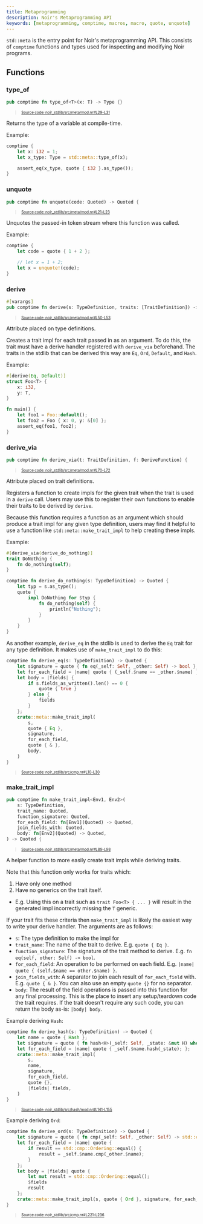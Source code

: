 ```yaml
---
title: Metaprogramming
description: Noir's Metaprogramming API
keywords: [metaprogramming, comptime, macros, macro, quote, unquote]
---
```


`std::meta` is the entry point for Noir's metaprogramming API. This consists of `comptime` functions
and types used for inspecting and modifying Noir programs.

## Functions

### type_of

```rust title="type_of" showLineNumbers 
pub comptime fn type_of<T>(x: T) -> Type {}
```
> <sup><sub><a href="https://github.com/noir-lang/noir/blob/master/noir_stdlib/src/meta/mod.nr#L29-L31" target="_blank" rel="noopener noreferrer">Source code: noir_stdlib/src/meta/mod.nr#L29-L31</a></sub></sup>


Returns the type of a variable at compile-time.

Example:
```rust
comptime {
    let x: i32 = 1;
    let x_type: Type = std::meta::type_of(x);

    assert_eq(x_type, quote { i32 }.as_type());
}
```

### unquote

```rust title="unquote" showLineNumbers 
pub comptime fn unquote(code: Quoted) -> Quoted {
```
> <sup><sub><a href="https://github.com/noir-lang/noir/blob/master/noir_stdlib/src/meta/mod.nr#L21-L23" target="_blank" rel="noopener noreferrer">Source code: noir_stdlib/src/meta/mod.nr#L21-L23</a></sub></sup>


Unquotes the passed-in token stream where this function was called.

Example:
```rust
comptime {
    let code = quote { 1 + 2 };

    // let x = 1 + 2;
    let x = unquote!(code);
}
```

### derive

```rust title="derive" showLineNumbers 
#[varargs]
pub comptime fn derive(s: TypeDefinition, traits: [TraitDefinition]) -> Quoted {
```
> <sup><sub><a href="https://github.com/noir-lang/noir/blob/master/noir_stdlib/src/meta/mod.nr#L50-L53" target="_blank" rel="noopener noreferrer">Source code: noir_stdlib/src/meta/mod.nr#L50-L53</a></sub></sup>


Attribute placed on type definitions.

Creates a trait impl for each trait passed in as an argument.
To do this, the trait must have a derive handler registered
with `derive_via` beforehand. The traits in the stdlib that
can be derived this way are `Eq`, `Ord`, `Default`, and `Hash`.

Example:
```rust
#[derive(Eq, Default)]
struct Foo<T> {
    x: i32,
    y: T,
}

fn main() {
    let foo1 = Foo::default();
    let foo2 = Foo { x: 0, y: &[0] };
    assert_eq(foo1, foo2);
}
```

### derive_via

```rust title="derive_via_signature" showLineNumbers 
pub comptime fn derive_via(t: TraitDefinition, f: DeriveFunction) {
```
> <sup><sub><a href="https://github.com/noir-lang/noir/blob/master/noir_stdlib/src/meta/mod.nr#L70-L72" target="_blank" rel="noopener noreferrer">Source code: noir_stdlib/src/meta/mod.nr#L70-L72</a></sub></sup>


Attribute placed on trait definitions.

Registers a function to create impls for the given trait
when the trait is used in a `derive` call. Users may use
this to register their own functions to enable their traits
to be derived by `derive`.

Because this function requires a function as an argument which
should produce a trait impl for any given type definition, users may find
it helpful to use a function like `std::meta::make_trait_impl` to
help creating these impls.

Example:
```rust
#[derive_via(derive_do_nothing)]
trait DoNothing {
    fn do_nothing(self);
}

comptime fn derive_do_nothing(s: TypeDefinition) -> Quoted {
    let typ = s.as_type();
    quote {
        impl DoNothing for $typ {
            fn do_nothing(self) {
                println("Nothing");
            }
        }
    }
}
```

As another example, `derive_eq` in the stdlib is used to derive the `Eq`
trait for any type definition. It makes use of `make_trait_impl` to do this:

```rust title="derive_eq" showLineNumbers 
comptime fn derive_eq(s: TypeDefinition) -> Quoted {
    let signature = quote { fn eq(_self: Self, _other: Self) -> bool };
    let for_each_field = |name| quote { (_self.$name == _other.$name) };
    let body = |fields| {
        if s.fields_as_written().len() == 0 {
            quote { true }
        } else {
            fields
        }
    };
    crate::meta::make_trait_impl(
        s,
        quote { Eq },
        signature,
        for_each_field,
        quote { & },
        body,
    )
}
```
> <sup><sub><a href="https://github.com/noir-lang/noir/blob/master/noir_stdlib/src/cmp.nr#L10-L30" target="_blank" rel="noopener noreferrer">Source code: noir_stdlib/src/cmp.nr#L10-L30</a></sub></sup>


### make_trait_impl

```rust title="make_trait_impl" showLineNumbers 
pub comptime fn make_trait_impl<Env1, Env2>(
    s: TypeDefinition,
    trait_name: Quoted,
    function_signature: Quoted,
    for_each_field: fn[Env1](Quoted) -> Quoted,
    join_fields_with: Quoted,
    body: fn[Env2](Quoted) -> Quoted,
) -> Quoted {
```
> <sup><sub><a href="https://github.com/noir-lang/noir/blob/master/noir_stdlib/src/meta/mod.nr#L89-L98" target="_blank" rel="noopener noreferrer">Source code: noir_stdlib/src/meta/mod.nr#L89-L98</a></sub></sup>


A helper function to more easily create trait impls while deriving traits.

Note that this function only works for traits which:
1. Have only one method
2. Have no generics on the trait itself.
  - E.g. Using this on a trait such as `trait Foo<T> { ... }` will result in the
    generated impl incorrectly missing the `T` generic.

If your trait fits these criteria then `make_trait_impl` is likely the easiest
way to write your derive handler. The arguments are as follows:

- `s`: The type definition to make the impl for
- `trait_name`: The name of the trait to derive. E.g. `quote { Eq }`.
- `function_signature`: The signature of the trait method to derive. E.g. `fn eq(self, other: Self) -> bool`.
- `for_each_field`: An operation to be performed on each field. E.g. `|name| quote { (self.$name == other.$name) }`.
- `join_fields_with`: A separator to join each result of `for_each_field` with.
  E.g. `quote { & }`. You can also use an empty `quote {}` for no separator.
- `body`: The result of the field operations is passed into this function for any final processing.
  This is the place to insert any setup/teardown code the trait requires. If the trait doesn't require
  any such code, you can return the body as-is: `|body| body`.

Example deriving `Hash`:

```rust title="derive_hash" showLineNumbers 
comptime fn derive_hash(s: TypeDefinition) -> Quoted {
    let name = quote { Hash };
    let signature = quote { fn hash<H>(_self: Self, _state: &mut H) where H: std::hash::Hasher };
    let for_each_field = |name| quote { _self.$name.hash(_state); };
    crate::meta::make_trait_impl(
        s,
        name,
        signature,
        for_each_field,
        quote {},
        |fields| fields,
    )
}
```
> <sup><sub><a href="https://github.com/noir-lang/noir/blob/master/noir_stdlib/src/hash/mod.nr#L141-L155" target="_blank" rel="noopener noreferrer">Source code: noir_stdlib/src/hash/mod.nr#L141-L155</a></sub></sup>


Example deriving `Ord`:

```rust title="derive_ord" showLineNumbers 
comptime fn derive_ord(s: TypeDefinition) -> Quoted {
    let signature = quote { fn cmp(_self: Self, _other: Self) -> std::cmp::Ordering };
    let for_each_field = |name| quote {
        if result == std::cmp::Ordering::equal() {
            result = _self.$name.cmp(_other.$name);
        }
    };
    let body = |fields| quote {
        let mut result = std::cmp::Ordering::equal();
        $fields
        result
    };
    crate::meta::make_trait_impl(s, quote { Ord }, signature, for_each_field, quote {}, body)
}
```
> <sup><sub><a href="https://github.com/noir-lang/noir/blob/master/noir_stdlib/src/cmp.nr#L221-L236" target="_blank" rel="noopener noreferrer">Source code: noir_stdlib/src/cmp.nr#L221-L236</a></sub></sup>

